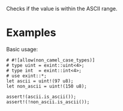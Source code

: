 Checks if the value is within the ASCII range.

# Examples

Basic usage:

```
# #![allow(non_camel_case_types)]
# type uint = exint::uint<4>;
# type int  = exint::int<4>;
# use exint::*;
let ascii = uint!(97 u8);
let non_ascii = uint!(150 u8);

assert!(ascii.is_ascii());
assert!(!non_ascii.is_ascii());
```
